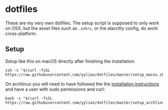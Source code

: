 # dotfiles

These are my very own dotfiles. The setup script is supposed to only work on
OSX, but the asset files such as `.zshrc`, or the alacritty config, do work
cross-platform.

## Setup

Setup like this on macOS directly after finishing the installation:
```
zsh -c "$(curl -fsSL https://raw.githubusercontent.com/yylian/dotfiles/master/setup_macos.sh)"
```
On archlinux you will need to have followed the the [installation
instructions](https://wiki.archlinux.org/index.php/installation_guide) and have
a user with sudo permissions and curl:
```
bash -c "$(curl -fsSL https://raw.githubusercontent.com/yylian/dotfiles/master/setup_archlinux.sh)"
```
